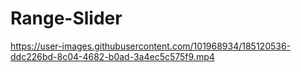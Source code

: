 # Range-Slider

https://user-images.githubusercontent.com/101968934/185120536-ddc226bd-8c04-4682-b0ad-3a4ec5c575f9.mp4

